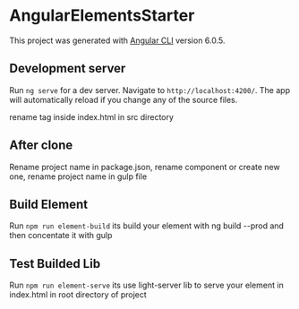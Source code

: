# AngularElementsStarter

This project was generated with [Angular CLI](https://github.com/angular/angular-cli) version 6.0.5.

## Development server

Run `ng serve` for a dev server. Navigate to `http://localhost:4200/`. The app will automatically reload if you change any of the source files.

rename tag inside index.html in src directory

## After clone
Rename project name in package.json, rename component or create new one, rename project name in gulp file

## Build Element
Run `npm run element-build` its build your element with ng build --prod and then concentate it with gulp

## Test Builded Lib

Run `npm run element-serve` its use light-server lib to serve your element in index.html in root directory of project
